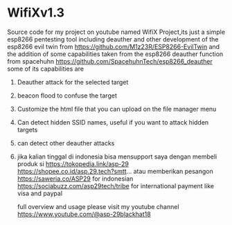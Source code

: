 # WifiXv1.3
Source code for my project on youtube named WifiX Project,its just a simple esp8266 pentesting tool including deauther and other
development of the esp8266 evil twin from https://github.com/M1z23R/ESP8266-EvilTwin and the addition of some capabilities taken from the esp8266 deauther function from spacehuhn https://github.com/SpacehuhnTech/esp8266_deauther
some of its capabilities are
1. Deauther attack for the selected target
2. beacon flood to confuse the target
3. Customize the html file that you can upload on the file manager menu
4. Can detect hidden SSID names, useful if you want to attack hidden targets
5. can detect other deauther attacks

6. 
   jika kalian tinggal di indonesia bisa mensupport saya dengan membeli produk si
   https://tokopedia.link/asp-29 
   https://shopee.co.id/asp.29.tech?smtt...
   atau memberikan pesangon
   https://saweria.co/ASP29 for indonesian 
   https://sociabuzz.com/asp29tech/tribe for international payment like visa and paypal

   full overview and usage please visit my youtube channel https://www.youtube.com/@asp-29blackhat18
